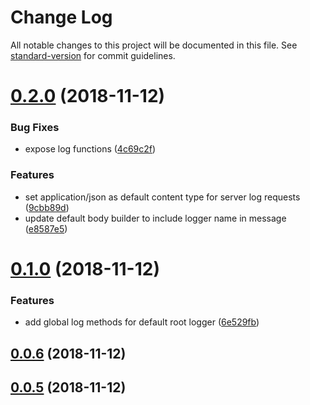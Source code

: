 # Change Log

All notable changes to this project will be documented in this file. See [standard-version](https://github.com/conventional-changelog/standard-version) for commit guidelines.

<a name="0.2.0"></a>
# [0.2.0](https://github.com/ngxp/log/compare/v0.1.0...v0.2.0) (2018-11-12)


### Bug Fixes

* expose log functions ([4c69c2f](https://github.com/ngxp/log/commit/4c69c2f))


### Features

* set application/json as default content type for server log requests ([9cbb89d](https://github.com/ngxp/log/commit/9cbb89d))
* update default body builder to include logger name in message ([e8587e5](https://github.com/ngxp/log/commit/e8587e5))



<a name="0.1.0"></a>
# [0.1.0](https://github.com/ngxp/log/compare/v0.0.6...v0.1.0) (2018-11-12)


### Features

* add global log methods for default root logger ([6e529fb](https://github.com/ngxp/log/commit/6e529fb))



<a name="0.0.6"></a>
## [0.0.6](https://github.com/ngxp/log/compare/v0.0.5...v0.0.6) (2018-11-12)



<a name="0.0.5"></a>
## [0.0.5](https://github.com/ngxp/log/compare/v0.0.4...v0.0.5) (2018-11-12)
